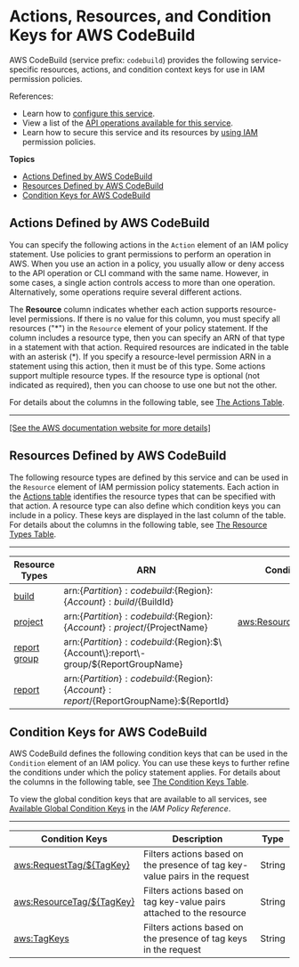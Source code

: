 # Actions, Resources, and Condition Keys for AWS CodeBuild<a name="list_awscodebuild"></a>

AWS CodeBuild \(service prefix: `codebuild`\) provides the following service\-specific resources, actions, and condition context keys for use in IAM permission policies\.

References:
+ Learn how to [configure this service](https://docs.aws.amazon.com/codebuild/latest/userguide/)\.
+ View a list of the [API operations available for this service](https://docs.aws.amazon.com/codebuild/latest/APIReference/)\.
+ Learn how to secure this service and its resources by [using IAM](https://docs.aws.amazon.com/codebuild/latest/userguide/auth-and-access-control.html) permission policies\.

**Topics**
+ [Actions Defined by AWS CodeBuild](#awscodebuild-actions-as-permissions)
+ [Resources Defined by AWS CodeBuild](#awscodebuild-resources-for-iam-policies)
+ [Condition Keys for AWS CodeBuild](#awscodebuild-policy-keys)

## Actions Defined by AWS CodeBuild<a name="awscodebuild-actions-as-permissions"></a>

You can specify the following actions in the `Action` element of an IAM policy statement\. Use policies to grant permissions to perform an operation in AWS\. When you use an action in a policy, you usually allow or deny access to the API operation or CLI command with the same name\. However, in some cases, a single action controls access to more than one operation\. Alternatively, some operations require several different actions\.

The **Resource** column indicates whether each action supports resource\-level permissions\. If there is no value for this column, you must specify all resources \("\*"\) in the `Resource` element of your policy statement\. If the column includes a resource type, then you can specify an ARN of that type in a statement with that action\. Required resources are indicated in the table with an asterisk \(\*\)\. If you specify a resource\-level permission ARN in a statement using this action, then it must be of this type\. Some actions support multiple resource types\. If the resource type is optional \(not indicated as required\), then you can choose to use one but not the other\.

For details about the columns in the following table, see [The Actions Table](reference_policies_actions-resources-contextkeys.md#actions_table)\.


****  
[\[See the AWS documentation website for more details\]](http://docs.aws.amazon.com/IAM/latest/UserGuide/list_awscodebuild.html)

## Resources Defined by AWS CodeBuild<a name="awscodebuild-resources-for-iam-policies"></a>

The following resource types are defined by this service and can be used in the `Resource` element of IAM permission policy statements\. Each action in the [Actions table](#awscodebuild-actions-as-permissions) identifies the resource types that can be specified with that action\. A resource type can also define which condition keys you can include in a policy\. These keys are displayed in the last column of the table\. For details about the columns in the following table, see [The Resource Types Table](reference_policies_actions-resources-contextkeys.md#resources_table)\.


****  

| Resource Types | ARN | Condition Keys | 
| --- | --- | --- | 
|   [ build ](https://docs.aws.amazon.com/codebuild/latest/userguide/auth-and-access-control-iam-access-control-identity-based.html#arn-formats)  |  arn:$\{Partition\}:codebuild:$\{Region\}:$\{Account\}:build/$\{BuildId\}  |  | 
|   [ project ](https://docs.aws.amazon.com/codebuild/latest/userguide/auth-and-access-control-iam-access-control-identity-based.html#arn-formats)  |  arn:$\{Partition\}:codebuild:$\{Region\}:$\{Account\}:project/$\{ProjectName\}  |   [ aws:ResourceTag/$\{TagKey\} ](#awscodebuild-aws_ResourceTag___TagKey_)   | 
|   [ report group ](https://docs.aws.amazon.com/codebuild/latest/userguide/auth-and-access-control-iam-access-control-identity-based.html#arn-formats)  |  arn:$\{Partition\}:codebuild:$\{Region\}:$\{Account\}:report\-group/$\{ReportGroupName\}  |  | 
|   [ report ](https://docs.aws.amazon.com/codebuild/latest/userguide/auth-and-access-control-iam-access-control-identity-based.html#arn-formats)  |  arn:$\{Partition\}:codebuild:$\{Region\}:$\{Account\}:report/$\{ReportGroupName\}:$\{ReportId\}  |  | 

## Condition Keys for AWS CodeBuild<a name="awscodebuild-policy-keys"></a>

AWS CodeBuild defines the following condition keys that can be used in the `Condition` element of an IAM policy\. You can use these keys to further refine the conditions under which the policy statement applies\. For details about the columns in the following table, see [The Condition Keys Table](reference_policies_actions-resources-contextkeys.md#context_keys_table)\.

To view the global condition keys that are available to all services, see [Available Global Condition Keys](reference_policies_condition-keys.html#AvailableKeys) in the *IAM Policy Reference*\.


****  

| Condition Keys | Description | Type | 
| --- | --- | --- | 
|   [ aws:RequestTag/$\{TagKey\} ](https://docs.aws.amazon.com/IAM/latest/UserGuide/reference_policies_condition-keys.html#condition-keys-requesttag)  | Filters actions based on the presence of tag key\-value pairs in the request | String | 
|   [ aws:ResourceTag/$\{TagKey\} ](https://docs.aws.amazon.com/IAM/latest/UserGuide/reference_policies_condition-keys.html#condition-keys-resourcetag)  | Filters actions based on tag key\-value pairs attached to the resource | String | 
|   [ aws:TagKeys ](https://docs.aws.amazon.com/IAM/latest/UserGuide/reference_policies_condition-keys.html#condition-keys-tagkeys)  | Filters actions based on the presence of tag keys in the request | String | 